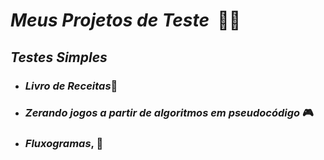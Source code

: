 # _Meus Projetos de Teste_ ​ :man_scientist:

## _Testes Simples_

- ### _Livro de Receitas_:book:

- ### _Zerando jogos a partir de algoritmos em pseudocódigo_ :video_game:

- ### _Fluxogramas_, :page_facing_up:

